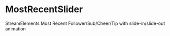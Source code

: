 # MostRecentSlider
StreamElements Most Recent Follower/Sub/Cheer/Tip with slide-in/slide-out animation

